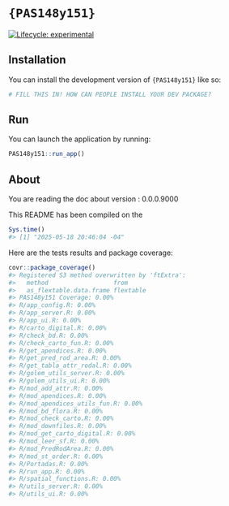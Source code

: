 
<!-- README.md is generated from README.Rmd. Please edit that file -->

# `{PAS148y151}`

<!-- badges: start -->

[![Lifecycle:
experimental](https://img.shields.io/badge/lifecycle-experimental-orange.svg)](https://lifecycle.r-lib.org/articles/stages.html#experimental)
<!-- badges: end -->

## Installation

You can install the development version of `{PAS148y151}` like so:

``` r
# FILL THIS IN! HOW CAN PEOPLE INSTALL YOUR DEV PACKAGE?
```

## Run

You can launch the application by running:

``` r
PAS148y151::run_app()
```

## About

You are reading the doc about version : 0.0.0.9000

This README has been compiled on the

``` r
Sys.time()
#> [1] "2025-05-18 20:46:04 -04"
```

Here are the tests results and package coverage:

``` r
covr::package_coverage()
#> Registered S3 method overwritten by 'ftExtra':
#>   method                  from     
#>   as_flextable.data.frame flextable
#> PAS148y151 Coverage: 0.00%
#> R/app_config.R: 0.00%
#> R/app_server.R: 0.00%
#> R/app_ui.R: 0.00%
#> R/carto_digital.R: 0.00%
#> R/check_bd.R: 0.00%
#> R/check_carto_fun.R: 0.00%
#> R/get_apendices.R: 0.00%
#> R/get_pred_rod_area.R: 0.00%
#> R/get_tabla_attr_rodal.R: 0.00%
#> R/golem_utils_server.R: 0.00%
#> R/golem_utils_ui.R: 0.00%
#> R/mod_add_attr.R: 0.00%
#> R/mod_apendices.R: 0.00%
#> R/mod_apendices_utils_fun.R: 0.00%
#> R/mod_bd_flora.R: 0.00%
#> R/mod_check_carto.R: 0.00%
#> R/mod_downfiles.R: 0.00%
#> R/mod_get_carto_digital.R: 0.00%
#> R/mod_leer_sf.R: 0.00%
#> R/mod_PredRodArea.R: 0.00%
#> R/mod_st_order.R: 0.00%
#> R/Portadas.R: 0.00%
#> R/run_app.R: 0.00%
#> R/spatial_functions.R: 0.00%
#> R/utils_server.R: 0.00%
#> R/utils_ui.R: 0.00%
```
